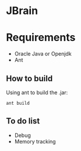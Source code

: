 # JBrain

# Requirements

* Oracle Java or Openjdk
* Ant

## How to build

Using ant to build the .jar:

```
ant build
```
## To do list

* Debug
* Memory tracking
